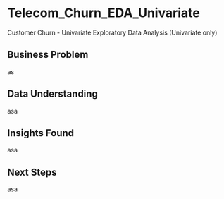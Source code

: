 # Telecom_Churn_EDA_Univariate
Customer Churn - Univariate Exploratory Data Analysis (Univariate only)
## Business Problem
as
## Data Understanding
asa
## Insights Found
asa
## Next Steps
asa
